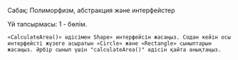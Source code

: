 Сабақ: Полиморфизм, абстракция және интерфейстер

Үй тапсырмасы: 1 - бөлім.

    «CalculateArea()» әдісімен Shape» интерфейсін жасаңыз. Содан кейін осы интерфейсті жүзеге асыратын «Circle» және «Rectangle» сыныптарын жасаңыз. Әрбір сынып үшін "calculateArea()" әдісін қайта анықтаңыз.